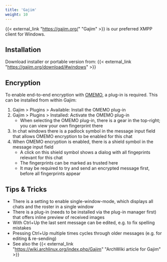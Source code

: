 ```yaml
---
title: 'Gajim'
weight: 10
---
```


{{< external_link "https://gajim.org/" "Gajim" >}} is our preferred XMPP client for Windows.

## Installation

Download installer or portable version from: {{< external_link "https://gajim.org/download/#windows" >}}

## Encryption

To enable end-to-end encryption with [OMEMO](../omemo/), a plug-in is required. This can be installed from within Gajim:

1. Gajim > Plugins > Available: Install the OMEMO plug-in
2. Gajim > Plugins > Installed: Activate the OMEMO plug-in 
	- When selecting the OMEMO plug-in, there is a gear in the top-right; you can view your own fingerprint there
3. In chat windows there is a padlock symbol in the message input field that allows OMEMO encryption to be enabled for this chat
4. When OMEMO encryption is enabled, there is a shield symbol  in the message input field
	- A click on this shield symbol shows a dialog with all fingeprints relevant for this chat
	- The fingerprints can be marked as trusted here
	- It may be required to try and send an encrypted message first, before all fingerprints appear

## Tips & Tricks

* There is a setting to enable single-window-mode, which displays all chats and the roster in a single window
* There is a plug-in (needs to be installed via the plug-in manager first) that offers inline preview of received images
* With Ctrl+Up the last sent message can be edited, e.g. to fix spelling mistakes
* Pressing Ctrl+Up multiple times cycles through older messages (e.g. for editing & re-sending)
* See also the {{< external_link "https://wiki.archlinux.org/index.php/Gajim" "ArchWiki article for Gajim" >}}
